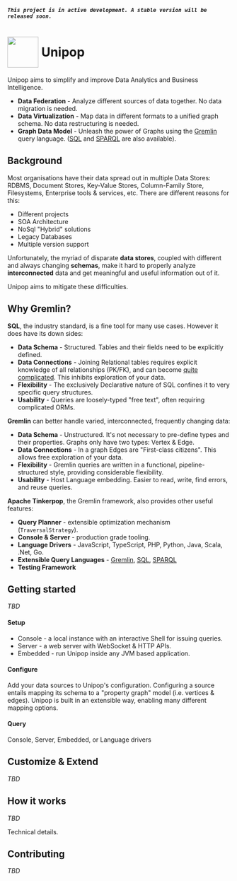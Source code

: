 _**`This project is in active development. A stable version will be released soon.`**_

# <img src="https://raw.githubusercontent.com/rmagen/unipop/master/docs/images/unipop-logo.png" width=70 style="vertical-align:middle;"> <span style="vertical-align:middle;">Unipop</span>

Unipop aims to simplify and improve Data Analytics and Business Intelligence.
- **Data Federation** - Analyze different sources of data together. No data migration is needed.
- **Data Virtualization** - Map data in different formats to a unified graph schema. No data restructuring is needed.
- **Graph Data Model** -  Unleash the power of Graphs using the
[Gremlin](http://tinkerpop.apache.org/gremlin.html) query language.
([SQL](https://github.com/twilmes/sql-gremlin) and
[SPARQL](https://github.com/dkuppitz/sparql-gremlin) are also available).


## Background
Most organisations have their data spread out in multiple Data Stores: RDBMS, Document Stores, Key-Value Stores,
Column-Family Store, Filesystems, Enterprise tools & services, etc. There are different reasons for this:
- Different projects
- SOA Architecture
- NoSql "Hybrid" solutions
- Legacy Databases
- Multiple version support

Unfortunately, the myriad of disparate **data stores**, coupled with different and always changing **schemas**, make it hard
to properly analyze **interconnected** data and get meaningful and useful information out of it.

Unipop aims to mitigate these difficulties.


## Why Gremlin?
**SQL**, the industry standard, is a fine tool for many use cases. However it does have its down sides:
- **Data Schema** - Structured. Tables and their fields need to be explicitly defined.
- **Data Connections** - Joining Relational tables requires explicit knowledge of all relationships (PK/FK),
and can become [quite complicated](http://sql2gremlin.com/#_recommendation). This inhibits exploration of your data.
- **Flexibility** - The exclusively Declarative nature of SQL confines it to very specific query structures.
- **Usability** - Queries are loosely-typed "free text", often requiring complicated ORMs.

**Gremlin** can better handle varied, interconnected, frequently changing data:
- **Data Schema** - Unstructured. It's not necessary to pre-define types and their properties. Graphs only have two types: Vertex & Edge.
- **Data Connections** - In a graph Edges are "First-class citizens". This allows free exploration of your data.
- **Flexibility** - Gremlin queries are written in a functional, pipeline-structured style,
providing considerable flexibility.
- **Usability** - Host Language embedding. Easier to read, write, find errors, and reuse queries.

**Apache Tinkerpop**, the Gremlin framework, also provides other useful features:
- **Query Planner** - extensible optimization mechanism (`TraversalStrategy`).
- **Console & Server** - production grade tooling.
- **Language Drivers** - JavaScript, TypeScript, PHP, Python, Java, Scala, .Net, Go.
- **Extensible Query Languages** - [Gremlin](http://tinkerpop.apache.org/gremlin.html),
[SQL](https://github.com/twilmes/sql-gremlin), [SPARQL](https://github.com/dkuppitz/sparql-gremlin)
- **Testing Framework**


## Getting started
*TBD*

#### Setup
- Console - a local instance with an interactive Shell for issuing queries.
- Server - a web server with WebSocket & HTTP APIs.
- Embedded - run Unipop inside any JVM based application.

#### Configure
Add your data sources to Unipop's configuration. Configuring a source entails mapping its schema to a "property
graph" model (i.e. vertices & edges).
Unipop is built in an extensible way, enabling many different mapping options.

#### Query
Console, Server, Embedded, or Language drivers

## Customize & Extend
*TBD*

## How it works
*TBD*

Technical details.

## Contributing
*TBD*